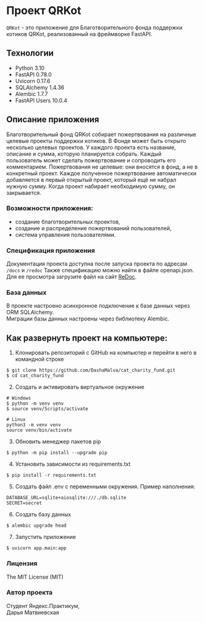 # Проект QRKot
```QRKot``` - это  приложение для Благотворительного фонда поддержки котиков QRKot, реализованный на фреймворке FastAPI.


## Технологии
- Python 3.10
- FastAPI 0.78.0
- Uvicorn 0.17.6
- SQLAlchemy 1.4.36
- Alembic 1.7.7
- FastAPI Users 10.0.4

## Описание приложения

Благотворительный фонд QRKot собирает пожертвования на различные целевые проекты поддержки котиков.
В Фонде может быть открыто несколько целевых проектов.
У каждого проекта есть название, описание и сумма, которую планируется собрать. 
Каждый пользователь может сделать пожертвование и сопроводить его комментарием.
Пожертвования не целевые: они вносятся в фонд, а не в конкретный проект.
Каждое полученное пожертвование автоматически добавляется в первый открытый проект, который ещё не набрал нужную сумму.
Когда проект набирает необходимую сумму, он закрывается.


### Возможности приложения:
- создание благотворительных проектов,
- создание и распределение пожертвований пользователей,
- система управления пользователями.

### Спецификация приложения
Документация проекта доступна после запуска проекта по адресам ```/docs``` и ```/redoc```
Также спецификацию можно найти в файле openapi.json.
Для ее просмотра загрузите файл на сайт [ReDoc].


### База данных
В проекте настроено асинхронное подключение к базе данных через ORM SQLAlchemy.<br> Миграции базы данных настроены через библиотеку Alembic.


## Как развернуть проект на компьютере:
1. Клонировать репозиторий c GitHub на компьютер и перейти в него в командной строке
```
$ git clone https://github.com/DashaMalva/cat_charity_fund.git
$ cd cat_charity_fund
```
2. Создать и активировать виртуальное окружение
```
# Windows
$ python -m venv venv
$ source venv/Scripts/activate

# Linux
python3 -m venv venv
source venv/bin/activate
```
3. Обновить менеджер пакетов pip
```
$ python -m pip install --upgrade pip
```
4. Установить зависимости из requirements.txt
```
$ pip install -r requirements.txt
```
5. Создать файл .env с переменными окружения. Пример наполнения:
```
DATABASE_URL=sqlite+aiosqlite:///./db.sqlite
SECRET=secret
```
6. Создать базу данных
```
$ alembic upgrade head
```
7. Запустить приложение
```
$ uvicorn app.main:app
```

### Лицензия
The MIT License (MIT)

### Автор проекта
Студент Яндекс.Практикум,<br>
Дарья Матвиевская

[ReDoc]: <https://redocly.github.io/redoc/>